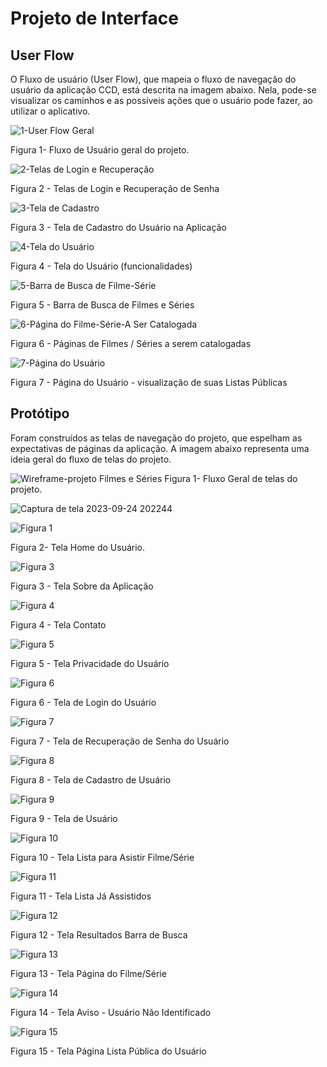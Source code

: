 
# Projeto de Interface

## User Flow

O Fluxo de usuário (User Flow), que mapeia o fluxo de navegação do usuário da aplicação CCD, está descrita na imagem abaixo. 
Nela, pode-se visualizar os caminhos e as possíveis ações que o usuário pode fazer, ao utilizar o aplicativo.

![1-User Flow Geral](https://github.com/ICEI-PUC-Minas-PMV-ADS/pmv-ads-2023-2-e1-proj-web-t6-catalogocinematograficodigital/assets/145228139/a8d991b1-61b9-4b77-9756-6db3905a65a4)

Figura 1- Fluxo de Usuário geral do projeto.


![2-Telas de Login e Recuperação](https://github.com/ICEI-PUC-Minas-PMV-ADS/pmv-ads-2023-2-e1-proj-web-t6-catalogocinematograficodigital/assets/145228139/51a965e4-5078-4090-8ffe-9c5af8f8330d)

Figura 2 - Telas de Login e Recuperação de Senha

![3-Tela de Cadastro](https://github.com/ICEI-PUC-Minas-PMV-ADS/pmv-ads-2023-2-e1-proj-web-t6-catalogocinematograficodigital/assets/145228139/aa6f89fe-2b88-4780-bfc8-c2161f6674b6)

Figura 3 - Tela de Cadastro do Usuário na Aplicação

![4-Tela do Usuário](https://github.com/ICEI-PUC-Minas-PMV-ADS/pmv-ads-2023-2-e1-proj-web-t6-catalogocinematograficodigital/assets/145228139/2c18bad0-5a80-4a7c-bea7-698dae08077e)

Figura 4 - Tela do Usuário (funcionalidades)

![5-Barra de Busca de Filme-Série](https://github.com/ICEI-PUC-Minas-PMV-ADS/pmv-ads-2023-2-e1-proj-web-t6-catalogocinematograficodigital/assets/145228139/e97294e1-0fe6-43d0-a01b-645640d7e20b)

Figura 5 - Barra de Busca de Filmes e Séries

![6-Página do Filme-Série-A Ser Catalogada](https://github.com/ICEI-PUC-Minas-PMV-ADS/pmv-ads-2023-2-e1-proj-web-t6-catalogocinematograficodigital/assets/145228139/5bb8355a-164f-4a8e-a55e-d5b813d412f8)

Figura 6 - Páginas de Filmes / Séries a serem catalogadas

![7-Página do Usuário](https://github.com/ICEI-PUC-Minas-PMV-ADS/pmv-ads-2023-2-e1-proj-web-t6-catalogocinematograficodigital/assets/145228139/d2a7a893-6fe0-4acb-a5e7-9224084516fc)

Figura 7 - Página do Usuário - visualização de suas Listas Públicas


## Protótipo

Foram construídos as telas de navegação do projeto, que espelham as expectativas de páginas da aplicação. A imagem abaixo representa uma ideia geral do fluxo de telas do projeto.

![Wireframe-projeto Filmes e Séries](https://github.com/ICEI-PUC-Minas-PMV-ADS/pmv-ads-2023-2-e1-proj-web-t6-catalogocinematograficodigital/assets/145228139/22bb9c9a-4783-4b35-8159-571d625ec3ba)
Figura 1- Fluxo Geral de telas do projeto.

![Captura de tela 2023-09-24 202244](https://github.com/ICEI-PUC-Minas-PMV-ADS/pmv-ads-2023-2-e1-proj-web-t6-catalogocinematograficodigital/assets/145228888/9e36b57f-b173-4286-8b40-cc572ccb3517)

![Figura 1](https://github.com/ICEI-PUC-Minas-PMV-ADS/pmv-ads-2023-2-e1-proj-web-t6-catalogocinematograficodigital/assets/145228888/d169e101-1963-44b3-bc37-e80a3e7475ff)

Figura 2- Tela Home do Usuário.

![Figura 3](https://github.com/ICEI-PUC-Minas-PMV-ADS/pmv-ads-2023-2-e1-proj-web-t6-catalogocinematograficodigital/assets/145228888/3051bcad-27f3-4993-a026-cac2d625fb34)

Figura 3 - Tela Sobre da Aplicação

![Figura 4](https://github.com/ICEI-PUC-Minas-PMV-ADS/pmv-ads-2023-2-e1-proj-web-t6-catalogocinematograficodigital/assets/145228888/e2e11ff6-d1a2-468c-9f78-2f6dd53fedf9)

Figura 4 - Tela Contato

![Figura 5](https://github.com/ICEI-PUC-Minas-PMV-ADS/pmv-ads-2023-2-e1-proj-web-t6-catalogocinematograficodigital/assets/145228888/92a8a600-6ea2-4917-b8fc-18d8c6634afd)

Figura 5 - Tela Privacidade do Usuário

![Figura 6](https://github.com/ICEI-PUC-Minas-PMV-ADS/pmv-ads-2023-2-e1-proj-web-t6-catalogocinematograficodigital/assets/145228888/b1aae9a6-872f-4c73-80f4-d04bfa2b5caa)

Figura 6 - Tela de Login do Usuário

![Figura 7](https://github.com/ICEI-PUC-Minas-PMV-ADS/pmv-ads-2023-2-e1-proj-web-t6-catalogocinematograficodigital/assets/145228888/ea7af7d6-5b5e-4c9c-a347-00047fb925d5)

Figura 7 - Tela de Recuperação de Senha do Usuário

![Figura 8](https://github.com/ICEI-PUC-Minas-PMV-ADS/pmv-ads-2023-2-e1-proj-web-t6-catalogocinematograficodigital/assets/145228888/80f0aed6-6d96-4024-bef2-729d4c271252)

Figura 8 - Tela de Cadastro de Usuário

![Figura 9](https://github.com/ICEI-PUC-Minas-PMV-ADS/pmv-ads-2023-2-e1-proj-web-t6-catalogocinematograficodigital/assets/145228888/1b6610aa-d918-4797-8766-806754025e8d)

Figura 9 - Tela de Usuário

![Figura 10](https://github.com/ICEI-PUC-Minas-PMV-ADS/pmv-ads-2023-2-e1-proj-web-t6-catalogocinematograficodigital/assets/145228888/d9600842-ef9c-4992-832c-575049ee8b34)

Figura 10 - Tela Lista para Asistir Filme/Série

![Figura 11](https://github.com/ICEI-PUC-Minas-PMV-ADS/pmv-ads-2023-2-e1-proj-web-t6-catalogocinematograficodigital/assets/145228888/cf94dd16-da35-46e6-9ba3-8bbea9c0c837)

Figura 11 - Tela Lista Já Assistidos

![Figura 12](https://github.com/ICEI-PUC-Minas-PMV-ADS/pmv-ads-2023-2-e1-proj-web-t6-catalogocinematograficodigital/assets/145228888/25b571de-7893-4638-9e9b-c10a3f46e7a9)

Figura 12 - Tela Resultados Barra de Busca

![Figura 13](https://github.com/ICEI-PUC-Minas-PMV-ADS/pmv-ads-2023-2-e1-proj-web-t6-catalogocinematograficodigital/assets/145228888/95304d77-b6e2-4910-b5cb-827b2fac652d)

Figura 13 - Tela Página do Filme/Série

![Figura 14](https://github.com/ICEI-PUC-Minas-PMV-ADS/pmv-ads-2023-2-e1-proj-web-t6-catalogocinematograficodigital/assets/145228888/c01d22e8-b4df-42d7-a87f-f2a3d0519033)

Figura 14 - Tela Aviso - Usuário Não Identificado

![Figura 15](https://github.com/ICEI-PUC-Minas-PMV-ADS/pmv-ads-2023-2-e1-proj-web-t6-catalogocinematograficodigital/assets/145228888/c7cab142-adf4-41f1-a34a-aabbf27018ed)

Figura 15 - Tela Página Lista Pública do Usuário



